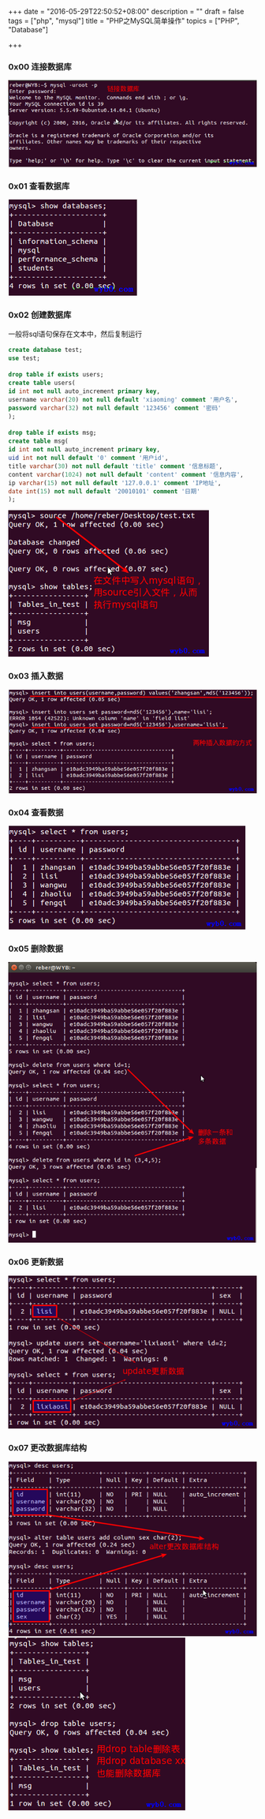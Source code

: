 +++
date = "2016-05-29T22:50:52+08:00"
description = ""
draft = false
tags = ["php", "mysql"]
title = "PHP之MySQL简单操作"
topics = ["PHP", "Database"]

+++

### 0x00 连接数据库
![连接数据库](/img/post/con_mysql.png)

### 0x01 查看数据库
![查看数据库](/img/post/show_databases.png)

### 0x02 创建数据库
一般将sql语句保存在文本中，然后复制运行
```sql
create database test;
use test;

drop table if exists users;
create table users(
id int not null auto_increment primary key,
username varchar(20) not null default 'xiaoming' comment '用户名',
password varchar(32) not null default '123456' comment '密码'
);

drop table if exists msg;
create table msg(
id int not null auto_increment primary key,
uid int not null default '0' comment '用户id',
title varchar(30) not null default 'title' comment '信息标题',
content varchar(1024) not null default 'content' comment '信息内容',
ip varchar(15) not null default '127.0.0.1' comment 'IP地址',
date int(15) not null default '20010101' comment '日期'
);
```
![创建数据库](/img/post/create_database_table.png)

### 0x03 插入数据
![插入数据](/img/post/mysql_insert.png)

### 0x04 查看数据
![查看数据](/img/post/mysql_select.png)

### 0x05 删除数据
![删除数据](/img/post/mysql_delete.png)

### 0x06 更新数据
![更新数据](/img/post/mysql_update.png)

### 0x07 更改数据库结构
![添加一列](/img/post/mysql_alter.png)
![删除一个表](/img/post/mysql_drop.png)

